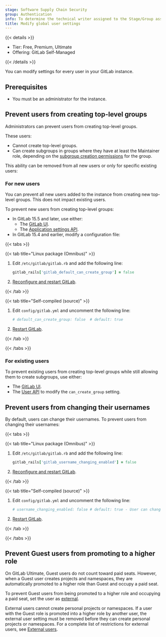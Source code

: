```yaml
---
stage: Software Supply Chain Security
group: Authentication
info: To determine the technical writer assigned to the Stage/Group associated with this page, see https://handbook.gitlab.com/handbook/product/ux/technical-writing/#assignments
title: Modify global user settings
---
```


{{< details >}}

- Tier: Free, Premium, Ultimate
- Offering: GitLab Self-Managed

{{< /details >}}

You can modify settings for every user in your GitLab instance.

## Prerequisites

- You must be an administrator for the instance.

## Prevent users from creating top-level groups

Administrators can prevent users from creating top-level groups.

These users:

- Cannot create top-level groups.
- Can create subgroups in groups where they have at least the Maintainer role,
  depending on the [subgroup creation permissions](../user/group/subgroups/_index.md#change-who-can-create-subgroups)
  for the group.

This ability can be removed from all new users or only for specific existing users:

### For new users

You can prevent all new users added to the instance from creating new top-level groups. This does not impact existing users.

To prevent new users from creating top-level groups:

- In GitLab 15.5 and later, use either:
  - The [GitLab UI](settings/account_and_limit_settings.md#prevent-new-users-from-creating-top-level-groups).
  - The [Application settings API](../api/settings.md#update-application-settings).
- In GitLab 15.4 and earlier, modify a configuration file:

{{< tabs >}}

{{< tab title="Linux package (Omnibus)" >}}

1. Edit `/etc/gitlab/gitlab.rb` and add the following line:

   ```ruby
   gitlab_rails['gitlab_default_can_create_group'] = false
   ```

1. [Reconfigure and restart GitLab](restart_gitlab.md#reconfigure-a-linux-package-installation).

{{< /tab >}}

{{< tab title="Self-compiled (source)" >}}

1. Edit `config/gitlab.yml` and uncomment the following line:

   ```yaml
   # default_can_create_group: false  # default: true
   ```

1. [Restart GitLab](restart_gitlab.md#self-compiled-installations).

{{< /tab >}}

{{< /tabs >}}

### For existing users

To prevent existing users from creating top-level groups while still allowing them to create subgroups, use either:

- The [GitLab UI](admin_area.md#prevent-a-user-from-creating-top-level-groups).
- The [User API](../api/users.md#modify-a-user) to modify the `can_create_group` setting.

## Prevent users from changing their usernames

By default, users can change their usernames. To prevent users from changing their usernames:

{{< tabs >}}

{{< tab title="Linux package (Omnibus)" >}}

1. Edit `/etc/gitlab/gitlab.rb` and add the following line:

   ```ruby
   gitlab_rails['gitlab_username_changing_enabled'] = false
   ```

1. [Reconfigure and restart GitLab](restart_gitlab.md#reconfigure-a-linux-package-installation).

{{< /tab >}}

{{< tab title="Self-compiled (source)" >}}

1. Edit `config/gitlab.yml` and uncomment the following line:

   ```yaml
   # username_changing_enabled: false # default: true - User can change their username/namespace
   ```

1. [Restart GitLab](restart_gitlab.md#self-compiled-installations).

{{< /tab >}}

{{< /tabs >}}

## Prevent Guest users from promoting to a higher role

On GitLab Ultimate, Guest users do not count toward paid seats. However, when a Guest user creates
projects and namespaces, they are automatically promoted to a higher role than Guest and occupy
a paid seat.

To prevent Guest users from being promoted to a higher role and occupying a paid seat,
set the user as [external](external_users.md).

External users cannot create personal projects or namespaces. If a user with the Guest role is promoted into a higher role by another user,
the external user setting must be removed before they can create personal projects or namespaces. For a complete list of restrictions for external
users, see [External users](external_users.md).
